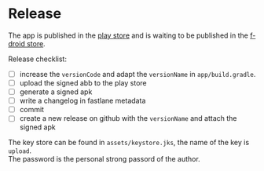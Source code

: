 # Release

The app is published in the [play store](https://play.google.com/store/apps/details?id=ch.famoser.mensa&hl=de_CH) and is waiting to be published in the [f-droid store](https://gitlab.com/fdroid/fdroiddata/-/merge_requests/6927).

Release checklist:

- [ ] increase the `versionCode` and adapt the `versionName` in `app/build.gradle`.
- [ ] upload the signed abb to the play store
- [ ] generate a signed apk
- [ ] write a changelog in fastlane metadata
- [ ] commit
- [ ] create a new release on github with the `versionName` and attach the signed apk

The key store can be found in `assets/keystore.jks`, the name of the key is `upload`.  
The password is the personal strong passord of the author.
